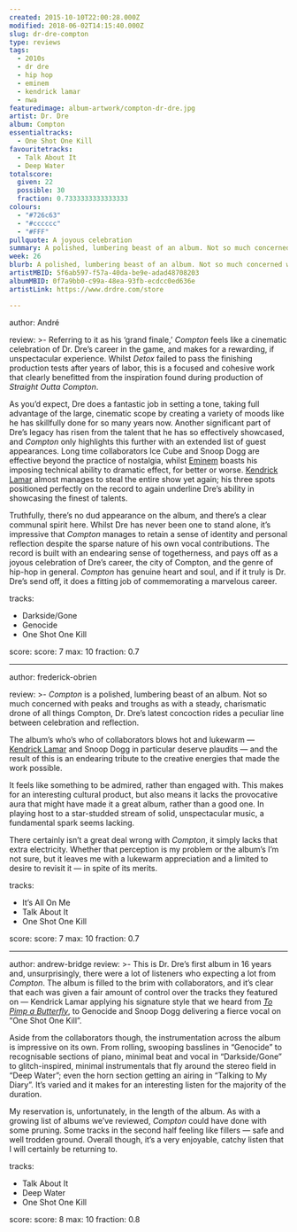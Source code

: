 ```yaml
---
created: 2015-10-10T22:00:28.000Z
modified: 2018-06-02T14:15:40.000Z
slug: dr-dre-compton
type: reviews
tags:
  - 2010s
  - dr dre
  - hip hop
  - eminem
  - kendrick lamar
  - nwa
featuredimage: album-artwork/compton-dr-dre.jpg
artist: Dr. Dre
album: Compton
essentialtracks:
  - One Shot One Kill
favouritetracks:
  - Talk About It
  - Deep Water
totalscore:
  given: 22
  possible: 30
  fraction: 0.7333333333333333
colours:
  - "#726c63"
  - "#cccccc"
  - "#FFF"
pullquote: A joyous celebration
summary: A polished, lumbering beast of an album. Not so much concerned with peaks and troughs as with a steady, charismatic drone of all things Compton. Dr. Dre’s latest concoction rides a peculiar line between celebration and reflection.
week: 26
blurb: A polished, lumbering beast of an album. Not so much concerned with peaks and troughs as with a steady, charismatic drone of all things Compton.
artistMBID: 5f6ab597-f57a-40da-be9e-adad48708203
albumMBID: 0f7a9bb0-c99a-48ea-93fb-ecdcc0ed636e
artistLink: https://www.drdre.com/store

---
```

author: André

review: >-
  Referring to it as his ‘grand finale,’ *Compton* feels like a cinematic celebration of Dr. Dre’s career in the game, and makes for a rewarding, if unspectacular experience. Whilst *Detox* failed to pass the finishing production tests after years of labor, this is a focused and cohesive work that clearly benefitted from the inspiration found during production of *Straight Outta Compton*. 
  
  As you’d expect, Dre does a fantastic job in setting a tone, taking full advantage of the large, cinematic scope by creating a variety of moods like he has skillfully done for so many years now. Another significant part of Dre’s legacy has risen from the talent that he has so effectively showcased, and *Compton* only highlights this further with an extended list of guest appearances. Long time collaborators Ice Cube and Snoop Dogg are effective beyond the practice of nostalgia, whilst [Eminem](/reviews/eminem-the-marshall-mathers-lp/) boasts his imposing technical ability to dramatic effect, for better or worse. [Kendrick Lamar](/reviews/kendrick-lamar-damn/) almost manages to steal the entire show yet again; his three spots positioned perfectly on the record to again underline Dre’s ability in showcasing the finest of talents. 
  
  Truthfully, there’s no dud appearance on the album, and there’s a clear communal spirit here. Whilst Dre has never been one to stand alone, it’s impressive that *Compton* manages to retain a sense of identity and personal reflection despite the sparse nature of his own vocal contributions. The record is built with an endearing sense of togetherness, and pays off as a joyous celebration of Dre’s career, the city of Compton, and the genre of hip-hop in general. *Compton* has genuine heart and soul, and if it truly is Dr. Dre’s send off, it does a fitting job of commemorating a marvelous career.

tracks:
  - Darkside/Gone
  - ­Genocide
  - ­One Shot One Kill

score:
  score: 7
  max: 10
  fraction: 0.7

---
author: frederick-obrien

review: >-
  *Compton* is a polished, lumbering beast of an album. Not so much concerned with peaks and troughs as with a steady, charismatic drone of all things Compton, Dr. Dre’s latest concoction rides a peculiar line between celebration and reflection. 
  
  The album’s who’s who of collaborators blows hot and lukewarm — [Kendrick Lamar](/reviews/kendrick-lamar-untitled-unmastered/) and Snoop Dogg in particular deserve plaudits — and the result of this is an endearing tribute to the creative energies that made the work possible. 
  
  It feels like something to be admired, rather than engaged with. This makes for an interesting cultural product, but also means it lacks the provocative aura that might have made it a great album, rather than a good one. In playing host to a star-studded stream of solid, unspectacular music, a fundamental spark seems lacking. 
  
  There certainly isn’t a great deal wrong with *Compton*, it simply lacks that extra electricity. Whether that perception is my problem or the album’s I’m not sure, but it leaves me with a lukewarm appreciation and a limited to desire to revisit it — in spite of its merits.

tracks:
  - It’s All On Me
  - ­Talk About It
  - ­One Shot One Kill

score:
  score: 7
  max: 10
  fraction: 0.7

---
author: andrew-bridge
review: >-
  This is Dr. Dre’s first album in 16 years and, unsurprisingly, there were a lot of listeners who expecting a lot from *Compton*. The album is filled to the brim with collaborators, and it’s clear that each was given a fair amount of control over the tracks they featured on — Kendrick Lamar applying his signature style that we heard from [*To Pimp a Butterfly*](/reviews/kendrick-lamar-to-pimp-a-butterfly/), to Genocide and Snoop Dogg delivering a fierce vocal on “One Shot One Kill”. 
  
  Aside from the collaborators though, the instrumentation across the album is impressive on its own. From rolling, swooping basslines in “Genocide” to recognisable sections of piano, minimal beat and vocal in “Darkside/Gone” to glitch-inspired, minimal instrumentals that fly around the stereo field in “Deep Water”; even the horn section getting an airing in “Talking to My Diary”. It’s varied and it makes for an interesting listen for the majority of the duration.
  
  My reservation is, unfortunately, in the length of the album. As with a growing list of albums we’ve reviewed, *Compton* could have done with some pruning. Some tracks in the second half feeling like fillers — safe and well trodden ground. Overall though, it’s a very enjoyable, catchy listen that I will certainly be returning to.

tracks:
  - Talk About It
  - ­Deep Water
  - ­One Shot One Kill

score:
  score: 8
  max: 10
  fraction: 0.8
